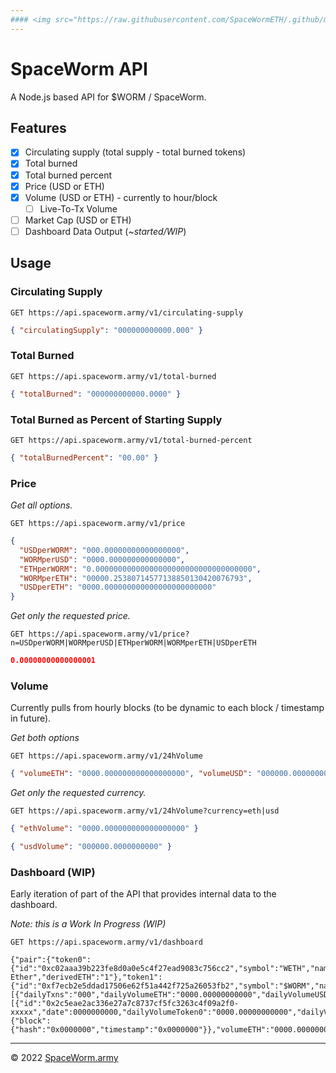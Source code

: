 ```yaml
---
#### <img src="https://raw.githubusercontent.com/SpaceWormETH/.github/main/profile/SpaceWormJim-icon.png" width="12" height="12" /> [SpaceWorm](https://github.com/SpaceWormETH) | [```API```](https://github.com/SpaceWormETH/SpaceWorm-API) | [Contract](https://github.com/SpaceWormETH/SpaceWorm-contract)
---
```


# SpaceWorm API

A Node.js based API for $WORM / SpaceWorm.

## Features

- [x] Circulating supply (total supply - total burned tokens)
- [x] Total burned
- [x] Total burned percent
- [x] Price (USD or ETH)
- [x] Volume (USD or ETH) - currently to hour/block
  - [ ] Live-To-Tx Volume
- [ ] Market Cap (USD or ETH)
- [ ] Dashboard Data Output (_~started/WIP_)

## Usage

### Circulating Supply

```
GET https://api.spaceworm.army/v1/circulating-supply
```

```json
{ "circulatingSupply": "000000000000.000" }
```

### Total Burned

```
GET https://api.spaceworm.army/v1/total-burned
```

```json
{ "totalBurned": "000000000000.0000" }
```

### Total Burned as Percent of Starting Supply

```
GET https://api.spaceworm.army/v1/total-burned-percent
```

```json
{ "totalBurnedPercent": "00.00" }
```

### Price

_Get all options._

```
GET https://api.spaceworm.army/v1/price
```

```json
{
  "USDperWORM": "000.00000000000000000",
  "WORMperUSD": "0000.000000000000000",
  "ETHperWORM": "0.00000000000000000000000000000000000",
  "WORMperETH": "00000.25380714577138850130420076793",
  "USDperETH": "0000.000000000000000000000000"
}
```

_Get only the requested price._

```
GET https://api.spaceworm.army/v1/price?n=USDperWORM|WORMperUSD|ETHperWORM|WORMperETH|USDperETH
```

```json
0.00000000000000001
```

<!-- ```json
{ "currency": "USDperWORM", "price": "0.000000000000000000" }
```

```json
{ "currency": "WORMperUSD", "price": "0.000000000000000000" }
```

```json
{ "currency": "ETHperWORM", "price": "0.000000000000000000" }
```

```json
{ "currency": "WORMperETH", "price": "0.000000000000000000" }
```

```json
{ "currency": "USDperETH", "price": "0.000000000000000000" }
``` -->

### Volume

Currently pulls from hourly blocks (to be dynamic to each block / timestamp in future).

_Get both options_

```
GET https://api.spaceworm.army/v1/24hVolume
```

```json
{ "volumeETH": "0000.000000000000000000", "volumeUSD": "000000.0000000000" }
```

_Get only the requested currency._

```
GET https://api.spaceworm.army/v1/24hVolume?currency=eth|usd
```

```json
{ "ethVolume": "0000.000000000000000000" }
```

```json
{ "usdVolume": "000000.0000000000" }
```

### Dashboard (WIP)

Early iteration of part of the API that provides internal data to the dashboard.

_Note: this is a Work In Progress (WIP)_

```
GET https://api.spaceworm.army/v1/dashboard
```

```
{"pair":{"token0":{"id":"0xc02aaa39b223fe8d0a0e5c4f27ead9083c756cc2","symbol":"WETH","name":"Wrapped Ether","derivedETH":"1"},"token1":{"id":"0xf7ecb2e5ddad17506e62f51a442f725a26053fb2","symbol":"$WORM","name":"SpaceWorm","derivedETH":"0.00000000000"},"reserve0":"000.00000000000","reserve1":"000000.00000000000","reserveUSD":"000000.00000000000","trackedReserveETH":"0000.00000000000","token0Price":"0.00000000000","token1Price":"00000.00000000000","untrackedVolumeUSD":"00000000000.00000000000","volumeToken0":"00000000000.00000000000","volumeToken1":"00000000000.00000000000","txCount":"0000000"},"tokenDayDatas":[{"dailyTxns":"000","dailyVolumeETH":"0000.00000000000","dailyVolumeUSD":"00000.00000000000","dailyVolumeToken":"00000.00000000000","priceUSD":"0.00000000000","totalLiquidityETH":"0000.00000000000","totalLiquidityUSD":"0000.00000000000","totalLiquidityToken":"00000000000.00000000000"}],"pairDayDatas":[{"id":"0x2c5eae2ac336e27a7c8737cf5fc3263c4f09a2f0-xxxxx","date":0000000000,"dailyVolumeToken0":"0000.00000000000","dailyVolumeToken1":"00000.00000000000","reserveUSD":"00000.00000000000","reserve0":"0000.00000000000","reserve1":"00000.00000000000","dailyVolumeUSD":"0","dailyTxns":"0000","pairAddress":"0x2c5eae2ac336e27a7c8737cf5fc3263c4f09a2f0"}],"_meta":{"block":{"hash":"0x0000000","timestamp":"0x0000000"}},"volumeETH":"0000.00000000000","volumeUSD":"00000000000.00000000000","totalBurned":"00000.0000000000000000000000","totalBurnedPercent":"0000.00000000000","circulatingSupply":"0000000.00000000000"}
```

---

© 2022 [SpaceWorm.army](https://SpaceWorm.army)
